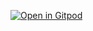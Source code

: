 [![Open in Gitpod](https://gitpod.io/button/open-in-gitpod.svg)](https://gitpod.io#https://github.com/andtechstudios/trophy)
